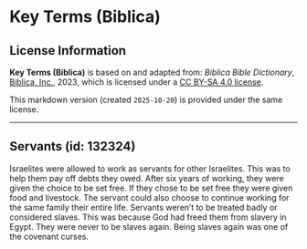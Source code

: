 # Key Terms (Biblica)

## License Information

**Key Terms (Biblica)** is based on and adapted from: _Biblica Bible Dictionary_, [Biblica, Inc.](https://www.biblica.com/), 2023, which is licensed under a [CC BY-SA 4.0 license](https://creativecommons.org/licenses/by-sa/4.0/legalcode.en).

This markdown version (created `2025-10-20`) is provided under the same license.



--------------------------------

## Servants (id: 132324)

Israelites were allowed to work as servants for other Israelites. This was to help them pay off debts they owed. After six years of working, they were given the choice to be set free. If they chose to be set free they were given food and livestock. The servant could also choose to continue working for the same family their entire life. Servants weren’t to be treated badly or considered slaves. This was because God had freed them from slavery in Egypt. They were never to be slaves again. Being slaves again was one of the covenant curses.


